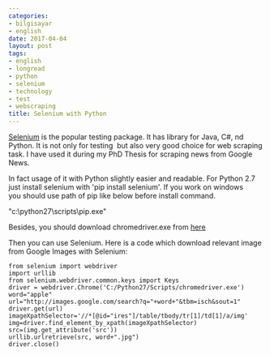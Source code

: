 ```yaml
---
categories:
- bilgisayar
- english
date: 2017-04-04
layout: post
tags:
- english
- longread
- python
- selenium
- technology
- test
- webscraping
title: Selenium with Python
---
```


[Selenium](http://www.seleniumhq.org/) is the popular testing package. It has library for Java, C#, nd Python. It is not only for testing  but also very good choice for web scraping task. I have used it during my PhD Thesis for scraping news from Google News.

In fact usage of it with Python slightly easier and readable. For Python 2.7 just install selenium with 'pip install selenium'. If you work on windows you should use path of pip like below before install command.

"c:\\python27\\scripts\\pip.exe"

Besides, you should download chromedriver.exe from [here](https://sites.google.com/a/chromium.org/chromedriver/downloads)

Then you can use Selenium. Here is a code which download relevant image from Google Images with Selenium:

```
from selenium import webdriver
import urllib
from selenium.webdriver.common.keys import Keys
driver = webdriver.Chrome('C:/Python27/Scripts/chromedriver.exe')
word="apple"
url="http://images.google.com/search?q="+word+"&tbm=isch&sout=1"
driver.get(url)
imageXpathSelector='//*[@id="ires"]/table/tbody/tr[1]/td[1]/a/img'
img=driver.find_element_by_xpath(imageXpathSelector)
src=(img.get_attribute('src'))
urllib.urlretrieve(src, word+".jpg")
driver.close()

```
